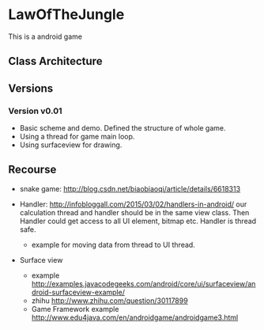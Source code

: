 # LawOfTheJungle
This is a android game
## Class Architecture
## Versions
### Version v0.01
- Basic scheme and demo. Defined the structure of whole game.
- Using a thread for game main loop.
- Using surfaceview for drawing.

## Recourse
- snake game: 
	http://blog.csdn.net/biaobiaoqi/article/details/6618313
 	
- Handler:
	http://infobloggall.com/2015/03/02/handlers-in-android/
	our calculation thread and handler should be in the same view class. Then Handler could get access to all UI element, bitmap etc. Handler is thread safe.
	- example for moving data from thread to UI thread.
- Surface view 
	- example 
		http://examples.javacodegeeks.com/android/core/ui/surfaceview/android-surfaceview-example/
	- zhihu
		http://www.zhihu.com/question/30117899
	- Game Framework example
		http://www.edu4java.com/en/androidgame/androidgame3.html
